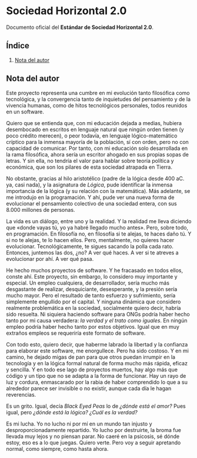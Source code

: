 # Sociedad Horizontal 2.0

Documento oficial del **Estándar de Sociedad Horizontal 2.0**.

## Índice

1. [Nota del autor](#nota-del-autor)

## Nota del autor

Este proyecto representa una cumbre en mi evolución tanto filosófica como tecnológica, y la convergencia tanto de inquietudes del pensamiento y de la vivencia humanas, como de hitos tecnológicos personales, todos reunidos en un software.

Quiero que se entienda que, con mi educación dejada a medias, hubiera desembocado en escritos en lenguaje natural que ningún orden tienen (y poco crédito merecen), o peor todavía, en lenguaje lógico-matemático críptico para la inmensa mayoría de la población, sí con orden, pero no con capacidad de comunicar. Por tanto, con mi educación solo desarrollada en la rama filosófica, ahora sería un escritor ahogado en sus propias sopas de letras. Y sin ella, no tendría el valor para hablar sobre teoría política y económica, que son los pilares de esta sociedad atrapada en Tierra.

No obstante, gracias al hilo aristotélico (padre de la lógica desde 400 aC. ya, casi nada), y la asignatura de *Lógica*, pude identificar la inmensa importancia de la lógica (y su relación con la matemática). Más adelante, se me introdujo en la programación. Y ahí, pude ver una nueva forma de evolucionar el pensamiento colectivo de una sociedad entera, con sus 8.000 millones de personas.

La vida es un diálogo, entre uno y la realidad. Y la realidad me lleva diciendo que «donde vayas tú, yo ya habré llegado mucho antes». Pero, sobre todo, en programación. En filosofía no, en filosofía si te alejas, te haces daño tú. Y si no te alejas, te lo hacen ellos. Pero, mentalmente, no quieres hacer evolucionar. Tecnológicamente, te sigues sacando la polla cada rato. Entonces, juntemos las dos, ¿no? A ver qué haces. A ver si te atreves a evolucionar por ahí. A ver qué pasa.

He hecho muchos proyectos de software. Y he fracasado en todos ellos, conste ahí. Este proyecto, sin embargo, lo considero muy importante y especial. Un empleo cualquiera, de desarrollador, sería mucho más desgastante de realizar, desquiciante, desesperante, y la presión sería mucho mayor. Pero el resultado de tanto esfuerzo y sufrimiento, sería simplemente engullido por el capital. Y ninguna dinámica que considero realmente problemática en la sociedad, socialmente quiero decir, habría sido resuelta. Ni siquiera haciendo software para ONGs podría haber hecho tanto por mi causa verdadera: *la verdad y el trato como iguales*. En ningún empleo podría haber hecho tanto por estos objetivos. Igual que en muy extraños empleos se requeriría este formato de software.

Con todo esto, quiero decir, que haberme labrado la libertad y la confianza para elaborar este software, me enorgullece. Pero ha sido costoso. Y en mi camino, he dejado migas de pan para que otros puedan irrumpir en la tecnología y en la lógica formal natural de forma mucho más rápida, eficaz y sencilla. Y en todo ese lago de proyectos muertos, hay algo más que código y un tipo que no se adapta a la forma de funcionar. Hay un rayo de luz y cordura, enmascarado por la rabia de haber comprendido lo que a su alrededor parece ser invisible o no existir, aunque cada día le hagan reverencias.

Es un grito. Igual, decía *Black Eyed Peas* lo de *¿dónde está el amor?* Pues igual, pero *¿dónde está la lógica? ¿Cuál es la verdad?*

Es mi lucha. Yo no lucho ni por mí en un mundo tan injusto y desproporcionadamente repartido. Yo lucho por destruirte, la broma fue llevada muy lejos y no piensan parar. No caeré en la psicosis, sé dónde estoy, eso es a lo que juegas. Quiero verte. Pero voy a seguir apretando normal, como siempre, como hasta ahora.

